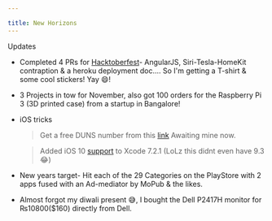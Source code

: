 ```yaml
---

title: New Horizons
---
```


Updates

- Completed 4 PRs for [Hacktoberfest](https://hacktoberfest.digitalocean.com)- AngularJS, Siri-Tesla-HomeKit contraption & a heroku deployment doc.... So I'm getting a T-shirt & some cool stickers! Yay 😄!

- 3 Projects in tow for November, also got 100 orders for the Raspberry Pi 3 (3D printed case) from a startup in Bangalore!

<!--more-->

- iOS tricks

    > Get a free DUNS number from this [link](http://fedgov.dnb.com/webform/searchAction.do) Awaiting mine now.

    > Added iOS 10 [support](http://dropbox.com/s/mg8xp09srnq26l1/10.0%20%2814A345%29.zip?dl=0) to Xcode 7.2.1 (LoLz this didnt even have 9.3 😂)

- New years target- Hit each of the 29 Categories on the PlayStore with 2 apps fused with an Ad-mediator by MoPub & the likes.

- Almost forgot my diwali present 😅, I bought the Dell P2417H monitor for ₨10800($160) directly from Dell.

